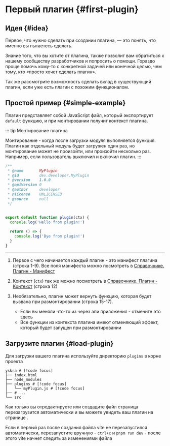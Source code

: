 # Первый плагин {#first-plugin}


## Идея {#idea}

Первое, что нужно сделать при создании плагина, — это понять, что именно вы пытаетесь сделать.

Знание того, что вы хотите от плагина, также позволит вам обратиться к нашему сообществу разработчиков и попросить о помощи. Гораздо проще помочь кому-то с конкретной задачей или конечной целью, чем тому, кто «просто хочет сделать плагин».

Так же рассмотрите возможность сделать вклад в существующий плагин, если уже есть плагин с похожим функционалом.

## Простой пример {#simple-example}

Плагин представляет собой JavaScript файл, который экспортирует `default` функцию, и при монтировании получит контекст плагина.

::: tip Монтирование плагина

Монтирование - когда после загрузки модуля выполняется функция. Плагин как отдельный модуль будет загружен один раз, но монтирование может не произойти, или произойти несколько раз.
Например, если пользователь выключил и включил плагин.
:::

```js :line-numbers
/**
 * @name       MyPlugin
 * @id         dev.developer.MyPlugin
 * @version    1.0.0
 * @apiVersion 0
 * @author     developer
 * @license    UNLICENSED
 * @source     null
 */


export default function plugin(ctx) {
  console.log('Hello from plugin!')
  
  return () => {
    console.log('Bye from plugin!')
  }
}
```

---

1. Первое с чего начинается каждый плагин - это манифест плагина (строка 1-9). Все поля манифеста можно посмотреть в [Справочнике. Плагин - Манифест](../../reference/plugin-manifest.md)

2. Контекст (`ctx`) так же можно посмотреть в [Справочнике. Плагин - Контекст](../../reference/plugin-context.md) (строка 12)

3. Необязательно, плагин может вернуть функцию, которая будет вызвана при размонтировании (строка 15-17).
   - Если вы меняли что-то из через апи приложения - отмените это здесь
   - Все функции из контекста плагина имеют отменяющий эффект, который будет запущен при размонтировании

## Загрузите плагин {#load-plugin}

Для загрузки вашего плагина используйте директорию `plugins` в корне проекта

```shell
yskra # [!code focus]
├── index.html
├── node_modules
├── plugins # [!code focus]
│   └── myPlugin.js # [!code focus]
├── # ...
└── src
```

Как только вы отредактируете или создадите файл страница перезагрузится автоматически и вы можете увидеть ваш плагин на странице <ExternalLink href="http://localhost:8930/settings/plugins" />.

Если в первый раз после создания файла vite не перезапустился автоматически, перезапустите вручную - `ctrl+c` и `pnpm run dev` - после этого vite начнет следить за изменениями файла
